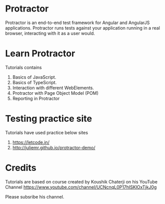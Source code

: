 # Protractor
Protractor is an end-to-end test framework for Angular and AngularJS applications. Protractor runs tests against your application running in a real browser, interacting with it as a user would.

# Learn Protractor
Tutorials contains
  1. Basics of JavaScript.
  2. Basics of TypeScript.
  3. Interaction with different WebElements.
  4. Protractor with Page Object Model (POM)
  5. Reporting in Protractor
  
# Testing practice site
Tutorials have used practice below sites
  1. https://letcode.in/
  2. http://juliemr.github.io/protractor-demo/
  
 # Credits
 Tutorials are based on course created by Koushik Chaterji on his YouTube Channel https://www.youtube.com/channel/UCNcnqL0P17hISKlOxTjkJ0g
 
 Please subsribe his channel.
